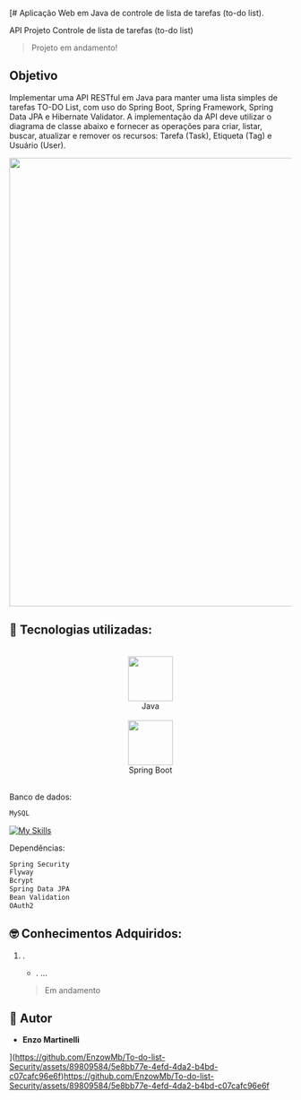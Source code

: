 [# Aplicação Web em Java de controle de lista de tarefas (to-do list).

API Projeto Controle de lista de tarefas (to-do list)

> Projeto em andamento!

## Objetivo

Implementar uma API RESTful em Java para manter uma lista simples de tarefas TO-DO List, com uso
do Spring Boot, Spring Framework, Spring Data JPA e Hibernate Validator. A implementação da API
deve utilizar o diagrama de classe abaixo e fornecer as operações para criar, listar, buscar, atualizar e
remover os recursos: Tarefa (Task), Etiqueta (Tag) e Usuário (User).

<img src="https://github.com/EnzowMb/To-do-list-Security/assets/89809584/5bc453fa-ac37-4317-b914-fb767f421cf9" width="800px">

## 🔨 Tecnologias utilizadas:
<br>
<div align="center">
  <img src="https://media.giphy.com/media/hO8uTzEOefFh3Yv5gm/giphy.gif" width="80px"><br>Java<br><br>
  <img src="https://github.com/EnzowMb/EnzowMb/assets/89809584/4f3d4387-46e5-4b82-ac9a-13848cf7ca41" width="80px"><br>Spring Boot<br><br>
</div>

Banco de dados:
```bash 
MySQL
```
[![My Skills](https://skillicons.dev/icons?i=mysql)](https://skillicons.dev)

Dependências:
```bash 
Spring Security
Flyway
Bcrypt
Spring Data JPA
Bean Validation
OAuth2
```
## 🤓 Conhecimentos Adquiridos:

1. .
    - .
   ...

   > Em andamento

## 👥 Autor
  - **Enzo Martinelli**

](https://github.com/EnzowMb/To-do-list-Security/assets/89809584/5e8bb77e-4efd-4da2-b4bd-c07cafc96e6f)https://github.com/EnzowMb/To-do-list-Security/assets/89809584/5e8bb77e-4efd-4da2-b4bd-c07cafc96e6f
